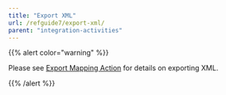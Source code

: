 ```yaml
---
title: "Export XML"
url: /refguide7/export-xml/
parent: "integration-activities"
---
```



{{% alert color="warning" %}}

Please see [Export Mapping Action](/refguide7/export-mapping-action/) for details on exporting XML.

{{% /alert %}}
